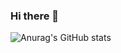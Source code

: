 ### Hi there 👋

![Anurag's GitHub stats](https://github-readme-stats.vercel.app/api?username=BushraAks&show_icons=true&theme=transparent)
